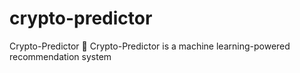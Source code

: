 # crypto-predictor
Crypto-Predictor 🚀 Crypto-Predictor is a machine learning-powered recommendation system 

